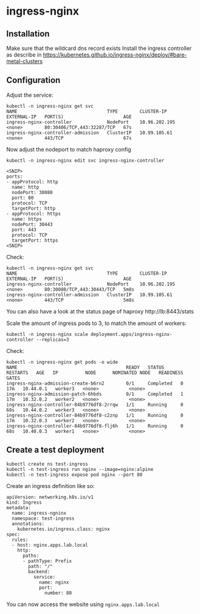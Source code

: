 # ingress-nginx

## Installation
Make sure that the wildcard dns record exists
Install the ingress controller as describe in https://kubernetes.github.io/ingress-nginx/deploy/#bare-metal-clusters

## Configuration
Adjust the service:

```
kubectl -n ingress-nginx get svc
NAME                                 TYPE        CLUSTER-IP      EXTERNAL-IP   PORT(S)                      AGE
ingress-nginx-controller             NodePort    10.96.202.195   <none>        80:30406/TCP,443:32287/TCP   67s
ingress-nginx-controller-admission   ClusterIP   10.99.105.61    <none>        443/TCP                      67s
```

Now adjust the nodeport to match haproxy config
```
kubectl -n ingress-nginx edit svc ingress-nginx-controller

<SNIP>
ports:
- appProtocol: http
  name: http
  nodePort: 30080
  port: 80
  protocol: TCP 
  targetPort: http
- appProtocol: https
  name: https
  nodePort: 30443
  port: 443 
  protocol: TCP 
  targetPort: https
<SNIP>
```

Check:
```
kubectl -n ingress-nginx get svc
NAME                                 TYPE        CLUSTER-IP      EXTERNAL-IP   PORT(S)                      AGE
ingress-nginx-controller             NodePort    10.96.202.195   <none>        80:30080/TCP,443:30443/TCP   5m8s
ingress-nginx-controller-admission   ClusterIP   10.99.105.61    <none>        443/TCP                      5m8s
```

You can also have a look at the status page of haproxy http://lb:8443/stats

Scale the amount of ingress pods to 3, to match the amount of workers:

```
kubectl -n ingress-nginx scale deployment.apps/ingress-nginx-controller --replicas=3
```

Check:

```
kubectl -n ingress-nginx get pods -o wide
NAME                                        READY   STATUS      RESTARTS   AGE   IP          NODE      NOMINATED NODE   READINESS GATES
ingress-nginx-admission-create-b6rn2        0/1     Completed   0          17m   10.44.0.1   worker3   <none>           <none>
ingress-nginx-admission-patch-6hbds         0/1     Completed   1          17m   10.32.0.2   worker2   <none>           <none>
ingress-nginx-controller-84b9776df8-2rrqw   1/1     Running     0          68s   10.44.0.2   worker3   <none>           <none>
ingress-nginx-controller-84b9776df8-c2znp   1/1     Running     0          17m   10.32.0.3   worker2   <none>           <none>
ingress-nginx-controller-84b9776df8-flj6h   1/1     Running     0          68s   10.40.0.3   worker1   <none>           <none>
``` 

## Create a test deployment

```
kubectl create ns test-ingress
kubectl -n test-ingress run nginx --image=nginx:alpine
kubectl -n test-ingress expose pod nginx --port 80
```

Create an ingress definition like so:

```
apiVersion: networking.k8s.io/v1
kind: Ingress
metadata:
  name: ingress-ngninx
  namespace: test-ingress
  annotations:
    kubernetes.io/ingress.class: nginx
spec:
  rules:
  - host: nginx.apps.lab.local
    http:
      paths:
      - pathType: Prefix
        path: "/"
        backend:
          service:
            name: nginx
            port:
              number: 80
```

You can now access the website using ```nginx.apps.lab.local```
